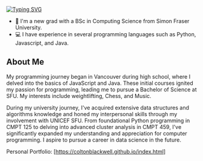 [![Typing SVG](https://readme-typing-svg.demolab.com?font=Fira+Code&weight=500&size=24&pause=2000&color=F79442&center=true&width=435&lines=Hi%2C+My+Name+is+Colton+%F0%9F%91%8B;AI%2FML+Developer;Fullstack+Engineer;Tech+Enthusiast)](https://git.io/typing-svg)

- 🏫 I'm a new grad with a BSc in Computing Science from Simon Fraser University.
- 💻 I have experience in several programming languages such as Python, Javascript, and Java.

## About Me

My programming journey began in Vancouver during high school, where I delved into the basics of JavaScript and Java. These initial courses ignited my passion for programming, leading me to pursue a Bachelor of Science at SFU. My interests include weightlifting, Chess, and Music.


During my university journey, I've acquired extensive data structures and algorithms knowledge and honed my interpersonal skills through my involvement with UNICEF SFU. From foundational Python programming in CMPT 125 to delving into advanced cluster analysis in CMPT 459, I've significantly expanded my understanding and appreciation for computer programming. I aspire to pursue a career in data science in the future.

Personal Portfolio: [https://coltonblackwell.github.io/index.html]
